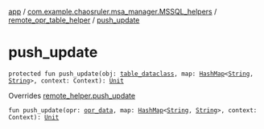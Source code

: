 [app](../../index.md) / [com.example.chaosruler.msa_manager.MSSQL_helpers](../index.md) / [remote_opr_table_helper](index.md) / [push_update](.)

# push_update

`protected fun push_update(obj: `[`table_dataclass`](../../com.example.chaosruler.msa_manager.abstraction_classes/table_dataclass/index.md)`, map: `[`HashMap`](https://kotlinlang.org/api/latest/jvm/stdlib/kotlin.collections/-hash-map/index.html)`<`[`String`](https://kotlinlang.org/api/latest/jvm/stdlib/kotlin/-string/index.html)`, `[`String`](https://kotlinlang.org/api/latest/jvm/stdlib/kotlin/-string/index.html)`>, context: Context): `[`Unit`](https://kotlinlang.org/api/latest/jvm/stdlib/kotlin/-unit/index.html)

Overrides [remote_helper.push_update](../../com.example.chaosruler.msa_manager.abstraction_classes/remote_helper/push_update.md)


`fun push_update(opr: `[`opr_data`](../../com.example.chaosruler.msa_manager.object_types/opr_data/index.md)`, map: `[`HashMap`](https://kotlinlang.org/api/latest/jvm/stdlib/kotlin.collections/-hash-map/index.html)`<`[`String`](https://kotlinlang.org/api/latest/jvm/stdlib/kotlin/-string/index.html)`, `[`String`](https://kotlinlang.org/api/latest/jvm/stdlib/kotlin/-string/index.html)`>, context: Context): `[`Unit`](https://kotlinlang.org/api/latest/jvm/stdlib/kotlin/-unit/index.html)